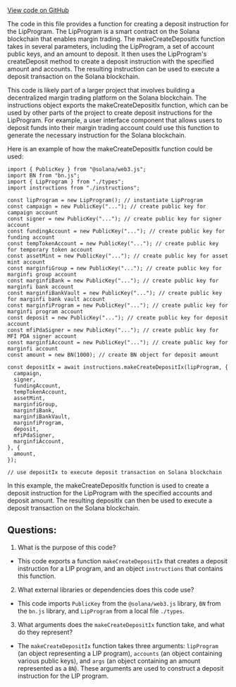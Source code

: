 [View code on GitHub](https://github.com/mrgnlabs/mrgn-ts/packages/lip-client/src/instructions.ts)

The code in this file provides a function for creating a deposit instruction for the LipProgram. The LipProgram is a smart contract on the Solana blockchain that enables margin trading. The makeCreateDepositIx function takes in several parameters, including the LipProgram, a set of account public keys, and an amount to deposit. It then uses the LipProgram's createDeposit method to create a deposit instruction with the specified amount and accounts. The resulting instruction can be used to execute a deposit transaction on the Solana blockchain.

This code is likely part of a larger project that involves building a decentralized margin trading platform on the Solana blockchain. The instructions object exports the makeCreateDepositIx function, which can be used by other parts of the project to create deposit instructions for the LipProgram. For example, a user interface component that allows users to deposit funds into their margin trading account could use this function to generate the necessary instruction for the Solana blockchain.

Here is an example of how the makeCreateDepositIx function could be used:

```
import { PublicKey } from "@solana/web3.js";
import BN from "bn.js";
import { LipProgram } from "./types";
import instructions from "./instructions";

const lipProgram = new LipProgram(); // instantiate LipProgram
const campaign = new PublicKey("..."); // create public key for campaign account
const signer = new PublicKey("..."); // create public key for signer account
const fundingAccount = new PublicKey("..."); // create public key for funding account
const tempTokenAccount = new PublicKey("..."); // create public key for temporary token account
const assetMint = new PublicKey("..."); // create public key for asset mint account
const marginfiGroup = new PublicKey("..."); // create public key for marginfi group account
const marginfiBank = new PublicKey("..."); // create public key for marginfi bank account
const marginfiBankVault = new PublicKey("..."); // create public key for marginfi bank vault account
const marginfiProgram = new PublicKey("..."); // create public key for marginfi program account
const deposit = new PublicKey("..."); // create public key for deposit account
const mfiPdaSigner = new PublicKey("..."); // create public key for MFI PDA signer account
const marginfiAccount = new PublicKey("..."); // create public key for marginfi account
const amount = new BN(1000); // create BN object for deposit amount

const depositIx = await instructions.makeCreateDepositIx(lipProgram, {
  campaign,
  signer,
  fundingAccount,
  tempTokenAccount,
  assetMint,
  marginfiGroup,
  marginfiBank,
  marginfiBankVault,
  marginfiProgram,
  deposit,
  mfiPdaSigner,
  marginfiAccount,
}, {
  amount,
});

// use depositIx to execute deposit transaction on Solana blockchain
```

In this example, the makeCreateDepositIx function is used to create a deposit instruction for the LipProgram with the specified accounts and deposit amount. The resulting depositIx can then be used to execute a deposit transaction on the Solana blockchain.
## Questions: 
 1. What is the purpose of this code?
- This code exports a function `makeCreateDepositIx` that creates a deposit instruction for a LIP program, and an object `instructions` that contains this function.

2. What external libraries or dependencies does this code use?
- This code imports `PublicKey` from the `@solana/web3.js` library, `BN` from the `bn.js` library, and `LipProgram` from a local file `./types`.

3. What arguments does the `makeCreateDepositIx` function take, and what do they represent?
- The `makeCreateDepositIx` function takes three arguments: `lipProgram` (an object representing a LIP program), `accounts` (an object containing various public keys), and `args` (an object containing an amount represented as a `BN`). These arguments are used to construct a deposit instruction for the LIP program.